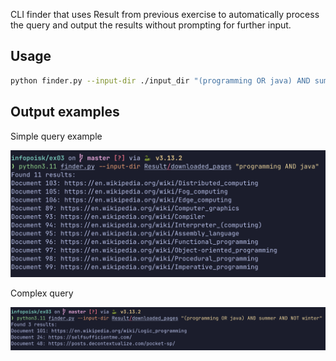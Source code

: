 
CLI finder that uses Result from previous exercise to automatically process the query and output the results without prompting for further input.

## Usage

```bash
python finder.py --input-dir ./input_dir "(programming OR java) AND summer AND NOT winter"
```

## Output examples 

Simple query example

![Simple query](./docs/screenshot1.png)


Complex query

![Complex query](./docs/screenshot2.png)
